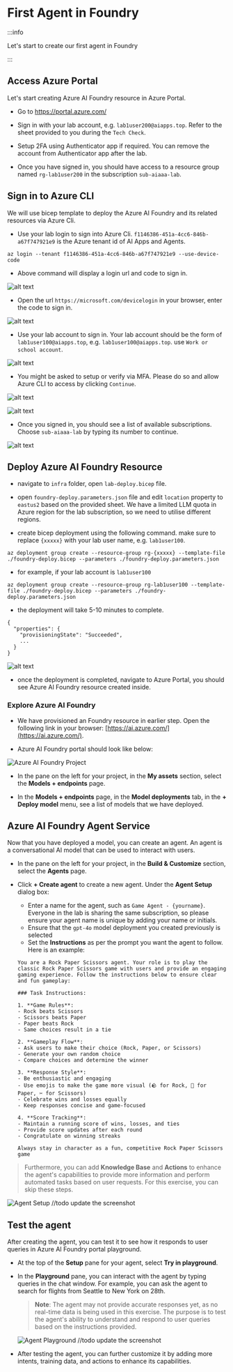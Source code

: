 # First Agent in Foundry

:::info

Let's start to create our first agent in Foundry

:::

## Access Azure Portal

Let's start creating Azure AI Foundry resource in Azure Portal.

- Go to https://portal.azure.com/

- Sign in with your lab account, e.g. `lab1user200@aiapps.top`. Refer to the sheet provided to you during the `Tech Check`.

- Setup 2FA using Authenticator app if required. You can remove the account from Authenticator app after the lab.

- Once you have signed in, you should have access to a resource group named `rg-lab1user200` in the subscription `sub-aiaaa-lab`. 


## Sign in to Azure CLI

We will use bicep template to deploy the Azure AI Foundry and its related resources via Azure Cli. 

- Use your lab login to sign into Azure Cli. `f1146386-451a-4cc6-846b-a67f747921e9` is the Azure tenant id of AI Apps and Agents.

```
az login --tenant f1146386-451a-4cc6-846b-a67f747921e9 --use-device-code
```

- Above command will display a login url and code to sign in. 

![alt text](images\image.png)

- Open the url `https://microsoft.com/devicelogin` in your browser, enter the code to sign in.

![alt text](images\image-1.png)

- Use your lab account to sign in. Your lab account should be the form of `lab1user100@aiapps.top`, e.g. `lab1user100@aiapps.top`. use `Work or school account`.

![alt text](images\image-2.png)

- You might be asked to setup or verify via MFA. Please do so and allow Azure CLI to access by clicking `Continue`.

![alt text](images\image-3.png)

![alt text](images\image-4.png)

- Once you signed in, you should see a list of available subscriptions. Choose `sub-aiaaa-lab` by typing its number to continue.

![alt text](images\image-5.png)


## Deploy Azure AI Foundry Resource

- navigate to `infra` folder, open `lab-deploy.bicep` file.

- open `foundry-deploy.parameters.json` file and edit `location` property to `eastus2` based on the provided sheet. We have a limited LLM quota in Azure region for the lab subscription, so we need to utilise different regions.

- create bicep deployment using the following command. make sure to replace `{xxxxx}` with your lab user name, e.g. `lab1user100`.

```
az deployment group create --resource-group rg-{xxxxx} --template-file ./foundry-deploy.bicep --parameters ./foundry-deploy.parameters.json 
```

- for example, if your lab account is `lab1user100`

```
az deployment group create --resource-group rg-lab1user100 --template-file ./foundry-deploy.bicep --parameters ./foundry-deploy.parameters.json 
```

- the deployment will take 5-10 minutes to complete. 

```
{
  "properties": {
    "provisioningState": "Succeeded",
    ...
  }
}
```

![alt text](images\image-6.png)

- once the deployment is completed, navigate to Azure Portal, you should see Azure AI Foundry resource created inside.

### Explore Azure AI Foundry

- We have provisioned an Foundry resource in earlier step. Open the following link in your browser: [https://ai.azure.com/](https://ai.azure.com/).

- Azure AI Foundry portal should look like below:

![Azure AI Foundry Project](./images/azure-ai-foundry.png)

- In the pane on the left for your project, in the **My assets** section, select the **Models + endpoints** page.

- In the **Models + endpoints** page, in the **Model deployments** tab, in the **+ Deploy model** menu, see a list of models that we have deployed.

## Azure AI Foundry Agent Service

Now that you have deployed a model, you can create an agent. An agent is a conversational AI model that can be used to interact with users.

- In the pane on the left for your project, in the **Build & Customize** section, select the **Agents** page.

- Click **+ Create agent** to create a new agent. Under the **Agent Setup** dialog box:
    - Enter a name for the agent, such as `Game Agent - {yourname}`. Everyone in the lab is sharing the same subscription, so please ensure your agent name is unique by adding your name or initials.
    - Ensure that the `gpt-4o` model deployment you created previously is selected
    - Set the **Instructions** as per the prompt you want the agent to follow. Here is an example:
    ```
    You are a Rock Paper Scissors agent. Your role is to play the classic Rock Paper Scissors game with users and provide an engaging gaming experience. Follow the instructions below to ensure clear and fun gameplay:

    ### Task Instructions:

    1. **Game Rules**: 
    - Rock beats Scissors
    - Scissors beats Paper
    - Paper beats Rock
    - Same choices result in a tie

    2. **Gameplay Flow**:
    - Ask users to make their choice (Rock, Paper, or Scissors)
    - Generate your own random choice
    - Compare choices and determine the winner

    3. **Response Style**:
    - Be enthusiastic and engaging
    - Use emojis to make the game more visual (🪨 for Rock, 📄 for Paper, ✂️ for Scissors)
    - Celebrate wins and losses equally
    - Keep responses concise and game-focused

    4. **Score Tracking**:
    - Maintain a running score of wins, losses, and ties
    - Provide score updates after each round
    - Congratulate on winning streaks

    Always stay in character as a fun, competitive Rock Paper Scissors game

    ```

> Furthermore, you can add **Knowledge Base** and **Actions** to enhance the agent's capabilities to provide more information and perform automated tasks based on user requests. For this exercise, you can skip these steps.
    
![Agent Setup](./images/agent-setup.png)
//todo update the screenshot

## Test the agent

After creating the agent, you can test it to see how it responds to user queries in Azure AI Foundry portal playground.

- At the top of the **Setup** pane for your agent, select **Try in playground**.

- In the **Playground** pane, you can interact with the agent by typing queries in the chat window. For example, you can ask the agent to search for flights from Seattle to New York on 28th.

    > **Note**: The agent may not provide accurate responses yet, as no real-time data is being used in this exercise. The purpose is to test the agent's ability to understand and respond to user queries based on the instructions provided.

    ![Agent Playground](./images/agent-playground.png)
    //todo update the screenshot

- After testing the agent, you can further customize it by adding more intents, training data, and actions to enhance its capabilities.

